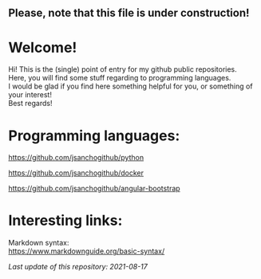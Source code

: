 ## Please, note that this file is under construction!

# Welcome!

Hi! This is the (single) point of entry for my github public repositories.<br> 
Here, you will find some stuff regarding to programming languages.<br> 
I would be glad if you find here something helpful for you, or something of your interest!<br> 
Best regards!

# Programming languages:

https://github.com/jsanchogithub/python<br>

https://github.com/jsanchogithub/docker<br>

https://github.com/jsanchogithub/angular-bootstrap<br>

# Interesting links:

Markdown syntax:<br>
https://www.markdownguide.org/basic-syntax/

<em>Last update of this repository: 2021-08-17</em>